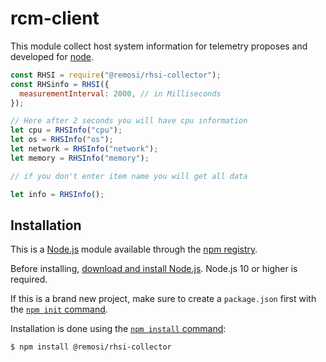 # rcm-client

This module collect host system information for telemetry proposes and developed for [node](http://nodejs.org).

```js
const RHSI = require("@remosi/rhsi-collector");
const RHSinfo = RHSI({
  measurementInterval: 2000, // in Milliseconds
});

// Here after 2 seconds you will have cpu information
let cpu = RHSInfo("cpu");
let os = RHSInfo("os");
let network = RHSInfo("network");
let memory = RHSInfo("memory");

// if you don't enter item name you will get all data

let info = RHSInfo();
```

## Installation

This is a [Node.js](https://nodejs.org/en/) module available through the
[npm registry](https://www.npmjs.com/).

Before installing, [download and install Node.js](https://nodejs.org/en/download/).
Node.js 10 or higher is required.

If this is a brand new project, make sure to create a `package.json` first with
the [`npm init` command](https://docs.npmjs.com/creating-a-package-json-file).

Installation is done using the
[`npm install` command](https://docs.npmjs.com/getting-started/installing-npm-packages-locally):

```bash
$ npm install @remosi/rhsi-collector
```
